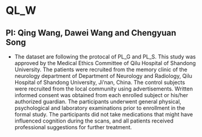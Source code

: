 # QL_W

## PI: Qing Wang, Dawei Wang and Chengyuan Song

* The dataset are following the protocal of PL_G and PL_S. This study was approved by the Medical Ethics Committee of Qilu Hospital of Shandong University. The patients were recruited from the memory clinic of the neurology department of Department of Neurology and Radiology, Qilu Hospital of Shandong University, Ji’nan, China. The control subjects were recruited from the local community using advertisements. Written informed consent was obtained from each enrolled subject or his/her authorized guardian. The participants underwent general physical, psychological and laboratory examinations prior to enrollment in the formal study. The participants did not take medications that might have influenced cognition during the scans, and all patients received professional suggestions for further treatment.
